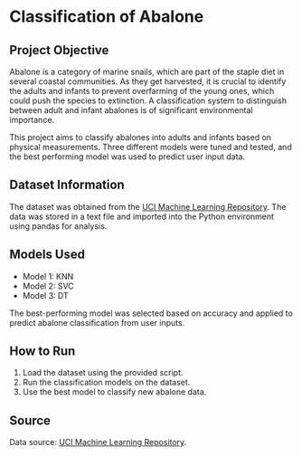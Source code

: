 # Classification of Abalone

## Project Objective
Abalone is a category of marine snails, which are part of the staple diet in several coastal communities. As they get harvested, it is crucial to identify the adults and infants to prevent overfarming of the young ones, which could push the species to extinction. A classification system to distinguish between adult and infant abalones is of significant environmental importance.

This project aims to classify abalones into adults and infants based on physical measurements. Three different models were tuned and tested, and the best performing model was used to predict user input data.

## Dataset Information
The dataset was obtained from the [UCI Machine Learning Repository](https://archive.ics.uci.edu/ml/datasets/Abalone). The data was stored in a text file and imported into the Python environment using pandas for analysis.

## Models Used
- Model 1: KNN
- Model 2: SVC
- Model 3: DT

The best-performing model was selected based on accuracy and applied to predict abalone classification from user inputs.

## How to Run
1. Load the dataset using the provided script.
2. Run the classification models on the dataset.
3. Use the best model to classify new abalone data.

## Source
Data source: [UCI Machine Learning Repository](https://archive.ics.uci.edu/ml/datasets/Abalone).
